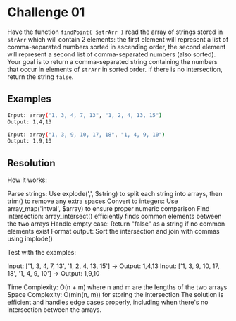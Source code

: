 # Challenge 01

Have the function `findPoint( $strArr )` read the array of strings stored in  `strArr` which will contain 2
 elements: the first element will represent a list of comma-separated numbers sorted in ascending order,
the second element will represent a second list of comma-separated numbers (also sorted).
Your goal is to return a comma-separated string containing the numbers that occur in elements 
of  `strArr`  in sorted order. If there is no intersection, return the string  `false`.


## Examples

```bash
Input: array("1, 3, 4, 7, 13", "1, 2, 4, 13, 15") 
Output: 1,4,13

Input: array("1, 3, 9, 10, 17, 18", "1, 4, 9, 10")
Output: 1,9,10
```
## Resolution
How it works:

Parse strings: Use explode(',', $string) to split each string into arrays, then trim() to remove any extra spaces
Convert to integers: Use array_map('intval', $array) to ensure proper numeric comparison
Find intersection: array_intersect() efficiently finds common elements between the two arrays
Handle empty case: Return "false" as a string if no common elements exist
Format output: Sort the intersection and join with commas using implode()

Test with the examples:

Input: ['1, 3, 4, 7, 13', '1, 2, 4, 13, 15'] → Output: 1,4,13
Input: ['1, 3, 9, 10, 17, 18', '1, 4, 9, 10'] → Output: 1,9,10

Time Complexity: O(n + m) where n and m are the lengths of the two arrays
Space Complexity: O(min(n, m)) for storing the intersection
The solution is efficient and handles edge cases properly, including when there's no intersection between the arrays.